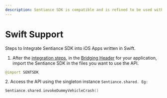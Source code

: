 ```yaml
---
description: Sentiance SDK is compatible and is refined to be used with Swift Apps.
---
```


# Swift Support

Steps to Integrate Sentiance SDK into iOS Apps written in Swift.

1. After the [integration steps](../../getting-started/ios-sdk/), in the [Bridging Header](https://developer.apple.com/documentation/swift/importing-objective-c-into-swift) for your application, import the Sentiance SDK in the files you want to use the API.

```swift
@import SENTSDK
```

2\. Access the API using the singleton instance `Sentiance.shared. Eg:`

```swift
Sentiance.shared.invokeDummyVehicleCrash()
```
